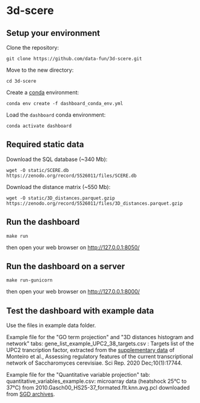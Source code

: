 # 3d-scere

## Setup your environment

Clone the repository:
```
git clone https://github.com/data-fun/3d-scere.git
```

Move to the new directory:
```
cd 3d-scere
```

Create a [conda](https://docs.conda.io/en/latest/miniconda.html) environment:
```
conda env create -f dashboard_conda_env.yml
```

Load the `dashboard` conda environment:
```
conda activate dashboard
```

## Required static data

Download the SQL database (~340 Mb):
```
wget -O static/SCERE.db https://zenodo.org/record/5526011/files/SCERE.db
```

Download the distance matrix (~550 Mb):
```
wget -O static/3D_distances.parquet.gzip https://zenodo.org/record/5526011/files/3D_distances.parquet.gzip
```

## Run the dashboard

```
make run
```

then open your web browser on <http://127.0.0.1:8050/>


## Run the dashboard on a server

```
make run-gunicorn
```

then open your web browser on <http://127.0.0.1:8000/>

## Test the dashboard with example data

Use the files in example data folder.

Example file for the "GO term projection" and "3D distances histogram and network" tabs:
gene_list_example_UPC2_38_targets.csv : Targets list of the UPC2 trancription factor, extracted from the [supplementary data](https://static-content.springer.com/esm/art%3A10.1038%2Fs41598-020-74043-7/MediaObjects/41598_2020_74043_MOESM1_ESM.zip) of Monteiro et al., Assessing regulatory features of the current transcriptional network of Saccharomyces cerevisiae. Sci Rep. 2020 Dec;10(1):17744.


Example file for the "Quantitative variable projection" tab:
quantitative_variables_example.csv: microarray data (heatshock 25°C to 37°C) from 2010.Gasch00_HS25-37_formated.flt.knn.avg.pcl downloaded from [SGD archives](http://sgd-archive.yeastgenome.org/expression/microarray/Gasch_2000_PMID_11102521/).

